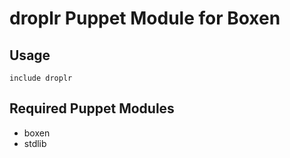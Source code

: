 # droplr Puppet Module for Boxen

## Usage

```puppet
include droplr
```

## Required Puppet Modules

* boxen
* stdlib

